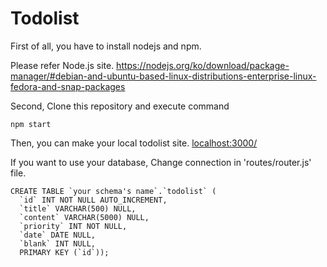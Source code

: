 # Todolist

First of all, you have to install nodejs and npm.

Please refer Node.js site. <https://nodejs.org/ko/download/package-manager/#debian-and-ubuntu-based-linux-distributions-enterprise-linux-fedora-and-snap-packages>

Second, Clone this repository and execute command
```
npm start
```
Then, you can make your local todolist site. <localhost:3000/>


If you want to use your database, Change connection in 'routes/router.js' file.
```
CREATE TABLE `your schema's name`.`todolist` (
  `id` INT NOT NULL AUTO_INCREMENT,
  `title` VARCHAR(500) NULL,
  `content` VARCHAR(5000) NULL,
  `priority` INT NOT NULL,
  `date` DATE NULL,
  `blank` INT NULL,
  PRIMARY KEY (`id`));
```
